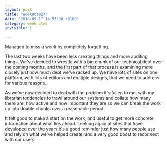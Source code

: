```yaml
---
layout: post
title: "weeknote27"
date: "2016-09-17 14:55:30 +0100"
category: weeknotes
invisible: 1

---
```


Managed to miss a week by completely forgetting.

The last two weeks have been less creating things and more auditing things. We've decided to wrestle with a big chunk of our technical debt over the coming months, and the first part of that process is examining more closely just how much debt we've racked up. We have lots of sites on one platform, with lots of editors and multiple designs, that we need to address for various reasons.

As we've now decided to deal with the problem it's fallen to me, with my librarian tendencies to trawl around our systems and collate how many there are, how active and how important they are so we can break the work up into doable chunks over a reasonable period.

It felt good to make a start on the work, and useful to get more concrete information about what lies ahead. Looking again at sites that have developed over the years it's a good reminder just how many people use and rely on what we've helped create, and a very good boost to reconnect with our users.
